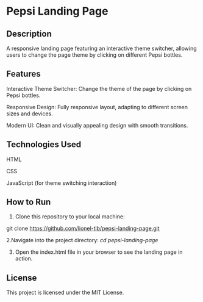 # Pepsi Landing Page

## Description
A responsive landing page featuring an interactive theme switcher, allowing users to change the page theme by clicking on different Pepsi bottles.

## Features
Interactive Theme Switcher: Change the theme of the page by clicking on Pepsi bottles.

Responsive Design: Fully responsive layout, adapting to different screen sizes and devices.

Modern UI: Clean and visually appealing design with smooth transitions.

## Technologies Used
HTML

CSS

JavaScript (for theme switching interaction)

## How to Run
1. Clone this repository to your local machine:

git clone https://github.com/lionel-tlb/pepsi-landing-page.git

2.Navigate into the project directory: *cd pepsi-landing-page*

3. Open the index.html file in your browser to see the landing page in action.

## License
This project is licensed under the MIT License.